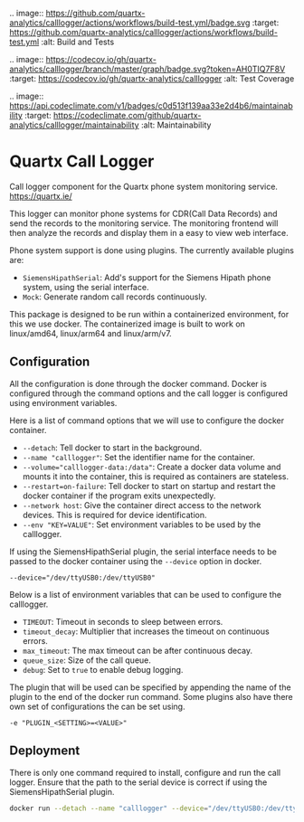.. image:: https://github.com/quartx-analytics/calllogger/actions/workflows/build-test.yml/badge.svg
    :target: https://github.com/quartx-analytics/calllogger/actions/workflows/build-test.yml
    :alt: Build and Tests

.. image:: https://codecov.io/gh/quartx-analytics/calllogger/branch/master/graph/badge.svg?token=AH0TIQ7F8V
    :target: https://codecov.io/gh/quartx-analytics/calllogger
    :alt: Test Coverage

.. image:: https://api.codeclimate.com/v1/badges/c0d513f139aa33e2d4b6/maintainability
   :target: https://codeclimate.com/github/quartx-analytics/calllogger/maintainability
   :alt: Maintainability


Quartx Call Logger
==================

Call logger component for the Quartx phone system monitoring service. https://quartx.ie/

This logger can monitor phone systems for CDR(Call Data Records) and send the records to the monitoring service.
The monitoring frontend will then analyze the records and display them in a easy to view web interface.

Phone system support is done using plugins. The currently available plugins are:

* ``SiemensHipathSerial``: Add's support for the Siemens Hipath phone system, using the serial interface.
* ``Mock``: Generate random call records continuously.

This package is designed to be run within a containerized environment, for this we use docker.
The containerized image is built to work on linux/amd64, linux/arm64 and linux/arm/v7.


Configuration
-------------

All the configuration is done through the docker command. Docker is configured through the command options and
the call logger is configured using environment variables.

Here is a list of command options that we will use to configure the docker container.

* ``--detach``: Tell docker to start in the background.
* ``--name "calllogger"``: Set the identifier name for the container.
* ``--volume="calllogger-data:/data"``: Create a docker data volume and mounts it into the container,
  this is required as containers are stateless.
* ``--restart=on-failure``: Tell docker to start on startup and restart the docker container if
  the program exits unexpectedly.
* ``--network host``: Give the container direct access to the network devices. This is required
  for device identification.
* ``--env "KEY=VALUE"``: Set environment variables to be used by the calllogger.

If using the SiemensHipathSerial plugin, the serial interface needs to be passed
to the docker container using the ``--device`` option in docker.

```
--device="/dev/ttyUSB0:/dev/ttyUSB0"
```

Below is a list of environment variables that can be used to configure the calllogger.

* ``TIMEOUT``: Timeout in seconds to sleep between errors.
* ``timeout_decay``: Multiplier that increases the timeout on continuous errors.
* ``max_timeout``: The max timeout can be after continuous decay.
* ``queue_size``: Size of the call queue.
* ``debug``: Set to ``true`` to enable debug logging.

The plugin that will be used can be specified by appending the name of the plugin to the end of the docker run command.
Some plugins also have there own set of configurations the can be set using.

```
-e "PLUGIN_<SETTING>=<VALUE>"
```

Deployment
----------

There is only one command required to install, configure and run the call logger.
Ensure that the path to the serial device is correct if using the SiemensHipathSerial plugin.

```bash
docker run --detach --name "calllogger" --device="/dev/ttyUSB0:/dev/ttyUSB0" --volume="calllogger-data:/data" --restart=on-failure --network host ghcr.io/quartx-analytics/calllogger SiemensHipathSerial
```
